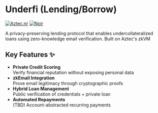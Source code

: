 # Underfi (Lending/Borrow)

[![Aztec.nr](https://img.shields.io/badge/Aztec.nr-v3.0.0-000000)](https://aztec.network)
[![Noir](https://img.shields.io/badge/Noir-0.12.1-7C3AED)](https://noir-lang.org)

A privacy-preserving lending protocol that enables undercollateralized loans using zero-knowledge email verification. Built on Aztec's zkVM 

## Key Features ✨

- **Private Credit Scoring**  
Verify financial reputation without exposing personal data
- **zkEmail Integration**  
Prove email legitimacy through cryptographic proofs
- **Hybrid Loan Management**  
Public verification of credentials + private loan 
- **Automated Repayments**  
(TBD) Account-abstracted recurring payments




